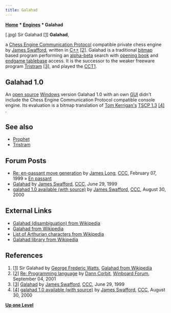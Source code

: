 ```yaml
---
title: Galahad
---
```

**[Home](Home "Home") * [Engines](Engines "Engines") * Galahad**

\[.jpg) Sir Galahad <a id="cite-note-1" href="#cite-ref-1">[1]</a>
**Galahad**,

a [Chess Engine Communication Protocol](Chess_Engine_Communication_Protocol "Chess Engine Communication Protocol") compatible private chess engine by [James Swafford](James_Swafford "James Swafford"), written in [C++](Cpp "Cpp") <a id="cite-note-2" href="#cite-ref-2">[2]</a>.
Galahad is a traditional [bitmap](Bitboards "Bitboards") based program performing an [alpha-beta](Alpha-Beta "Alpha-Beta") search with [opening book](Opening_Book "Opening Book") and [endgame tablebase](Endgame_Tablebases "Endgame Tablebases") access.
It is the successor to the weaker freeware program [Tristram](Tristram "Tristram") <a id="cite-note-3" href="#cite-ref-3">[3]</a>, and played the [CCT1](CCT1 "CCT1").

## Galahad 1.0

An [open source](Category:Open_Source "Category:Open Source") [Windows](Windows "Windows") version Galahad 1.0 with an own [GUI](GUI "GUI") didn't include the Chess Engine Communication Protocol compatible console engine. Its evaluation is a bitmap translation of [Tom Kerrigan's](Tom_Kerrigan "Tom Kerrigan") [TSCP 1.3](TSCP "TSCP") <a id="cite-note-4" href="#cite-ref-4">[4]</a> .

## See also

- [Prophet](Prophet "Prophet")
- [Tristram](Tristram "Tristram")

## Forum Posts

- [Re: en-passant move generation](https://www.stmintz.com/ccc/index.php?id=42571) by [James Long](James_Swafford "James Swafford"), [CCC](CCC "CCC"), February 07, 1999 » [En passant](En_passant "En passant")
- [Galahad](https://www.stmintz.com/ccc/index.php?id=58697) by [James Swafford](James_Swafford "James Swafford"), [CCC](CCC "CCC"), June 29, 1999
- [galahad 1.0 available (with source)](https://www.stmintz.com/ccc/index.php?id=127561) by [James Swafford](James_Swafford "James Swafford"), [CCC](CCC "CCC"), August 30, 2000

## External Links

- [Galahad (disambiguation) from Wikipedia](https://en.wikipedia.org/wiki/Galahad_%28disambiguation%29)
- [Galahad from Wikipedia](https://en.wikipedia.org/wiki/Galahad)
- [List of Arthurian characters from Wikipedia](https://en.wikipedia.org/wiki/List_of_Arthurian_characters)
- [Galahad library from Wikipedia](https://en.wikipedia.org/wiki/Galahad_library)

## References

1. <a id="cite-ref-1" href="#cite-note-1">[1]</a> Sir Galahad by [George Frederic Watts](index.php?title=Category:George_Frederic_Watts&action=edit&redlink=1 "Category:George Frederic Watts (page does not exist)"), [Galahad from Wikipedia](https://en.wikipedia.org/wiki/Galahad)
1. <a id="cite-ref-2" href="#cite-note-2">[2]</a> [Re: Programming language](http://www.open-aurec.com/wbforum/viewtopic.php?f=18&t=34468&p=130292#p130292) by [Dann Corbit](Dann_Corbit "Dann Corbit"), [Winboard Forum](Computer_Chess_Forums "Computer Chess Forums"), September 04, 2001
1. <a id="cite-ref-3" href="#cite-note-3">[3]</a> [Galahad](https://www.stmintz.com/ccc/index.php?id=58697) by [James Swafford](James_Swafford "James Swafford"), [CCC](CCC "CCC"), June 29, 1999
1. <a id="cite-ref-4" href="#cite-note-4">[4]</a> [galahad 1.0 available (with source)](https://www.stmintz.com/ccc/index.php?id=127561) by [James Swafford](James_Swafford "James Swafford"), [CCC](CCC "CCC"), August 30, 2000

**[Up one Level](Engines "Engines")**


